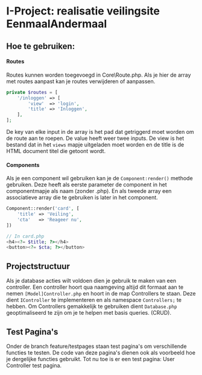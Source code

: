 # I-Project: realisatie veilingsite EenmaalAndermaal 

## Hoe te gebruiken:
#### Routes
Routes kunnen worden toegevoegd in Core\Route.php. Als je hier de array met routes aanpast kan je routes verwijderen of aanpassen.
```php
private $routes = [
    '/inloggen' => [
        'view'  => 'login',
        'title' => 'Inloggen',
    ],
];
```
De key van elke input in de array is het pad dat getriggerd moet worden om de route aan te roepen. De value heeft weer twee inputs. De view is het bestand dat in het ``views`` mapje uitgeladen moet worden en de title is de HTML document titel die getoont wordt.

#### Components
Als je een component wil gebruiken kan je de ``Component:render()`` methode gebruiken. Deze heeft als eerste parameter de component in het componentmapje als naam (zonder .php). En als tweede array een associatieve array die te gebruiken is later in het component.
```php
Component::render('card', [
    'title' => 'Veiling',
    'cta'   => 'Reageer nu',
])

// In card.php
<h4><?= $title; ?></h4>
<button><?= $cta; ?></button>
```

## Projectstructuur
Als je database acties wilt voldoen dien je gebruik te maken van een controller. Een controller hoort qua naamgeving altijd dit formaat aan te nemen `[Model]Controller.php` en hoort in de map Controllers te staan. Deze dient `IController` te implementeren en als namespace `Controllers;` te hebben. Om Controllers gemakkelijk te gebruiken dient `Database.php` geoptimaliseerd te zijn om je te helpen met basis queries. (CRUD).

## Test Pagina's
Onder de branch feature/testpages staan test pagina's om verschillende functies te testen. De code van deze pagina's dienen ook als voorbeeld hoe je dergelijke functies gebruikt. Tot nu toe is er een test pagina: User Controller test pagina.